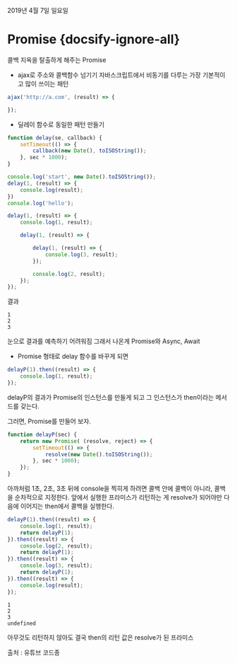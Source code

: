 2019년 4월 7일 일요일

# Promise {docsify-ignore-all}

콜백 지옥을 탈출하게 해주는 Promise

* ajax로 주소와 콜백함수 넘기기
자바스크립트에서 비동기를 다루는 가장 기본적이고 많이 쓰이는 패턴
```javascript
ajax('http://a.com', (result) => {

});
````

* 딜레이 함수로 동일한 패턴 만들기
```javascript
function delay(se, callback) {
	setTimeout(() => {
		callback(new Date(), toISOString());
	}, sec * 1000);
}

console.log('start', new Date().toISOString());
delay(1, (result) => {
	console.log(result);
})
console.log('hello');
```

```javascript
delay(1, (result) => {
	console.log(1, result);

	delay(1, (result) => {

		delay(1, (result) => {
			console.log(3, result);
		});

		console.log(2, result);
	});
});
```

결과
```
1
2
3
```

눈으로 결과를 예측하기 어려워짐 
그래서 나온게 Promise와 Async, Await

* Promise 형태로 delay 함수를 바꾸게 되면
```javascript
delayP(1).then((result) => {
	console.log(1, result);
});
```
delayP의 결과가 Promise의 인스턴스를 만들게 되고
그 인스턴스가 then이라는 메서드를 갖는다.

그러면, Promise를 만들어 보자.
```javascript
function delayP(sec) {
	return new Promise( (resolve, reject) => {
		setTimeout(() => {
			resolve(new Date().toISOString());
		}, sec * 1000);
	});
}
```

아까처럼 1초, 2초, 3초 뒤에 console을 찍히게 하려면
콜백 안에 콜백이 아니라, 콜백을 순차적으로 지정한다.
앞에서 실행한 프라미스가 리턴하는 게 resolve가 되어야만
다음에 이어지는 then에서 콜백을 실행한다.
```javascript
delayP(1).then((result) => {
	console.log(1, result);
	return delayP(1);
}).then((result) => {
	console.log(2, result);
	return delayP(1);
}).then((result) => {
	console.log(3, result);
	return delayP(1);
}).then((result) => {
	console.log(result);
});
```

```
1
2
3
undefined
```
아무것도 리턴하지 않아도 결국 then의 리턴 값은 resolve가 된 프라미스

출처 : 유튜브 코드종